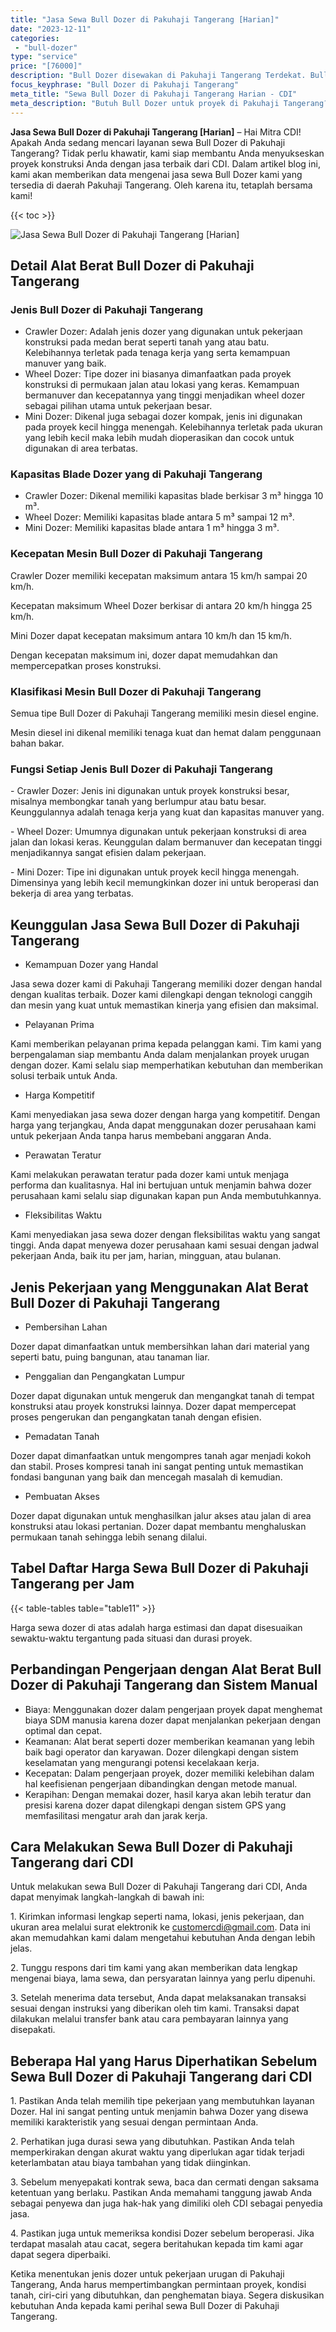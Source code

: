 ```yaml
---
title: "Jasa Sewa Bull Dozer di Pakuhaji Tangerang [Harian]"
date: "2023-12-11"
categories:
 - "bull-dozer"
type: "service"
price: "[76000]"
description: "Bull Dozer disewakan di Pakuhaji Tangerang Terdekat. Bull Dozer ini merupakan pilihan tepat dalam proyek pembangunan sebagai peralatan konstruksi powerful dan produktif. Dapatkan informasi lengkap dengan menghubungi kami."
focus_keyphrase: "Bull Dozer di Pakuhaji Tangerang"
meta_title: "Sewa Bull Dozer di Pakuhaji Tangerang Harian - CDI"
meta_description: "Butuh Bull Dozer untuk proyek di Pakuhaji Tangerang? Layanan profesional kami siap melayani dengan penawaran terbaik. Dapatkan penawaran sekarang."
---
```


**Jasa Sewa Bull Dozer di Pakuhaji Tangerang [Harian]** – Hai Mitra CDI! Apakah Anda sedang mencari layanan sewa Bull Dozer di Pakuhaji Tangerang? Tidak perlu khawatir, kami siap membantu Anda menyukseskan proyek konstruksi Anda dengan jasa terbaik dari CDI. Dalam artikel blog ini, kami akan memberikan data mengenai jasa sewa Bull Dozer kami yang tersedia di daerah Pakuhaji Tangerang. Oleh karena itu, tetaplah bersama kami!

{{< toc >}}

![Jasa Sewa Bull Dozer di Pakuhaji Tangerang [Harian]](/images/bull-dozer/bull-dozer-29.jpg)

## Detail Alat Berat Bull Dozer di Pakuhaji Tangerang

### Jenis Bull Dozer di Pakuhaji Tangerang

*   Crawler Dozer: Adalah jenis dozer yang digunakan untuk pekerjaan konstruksi pada medan berat seperti tanah yang atau batu. Kelebihannya terletak pada tenaga kerja yang serta kemampuan manuver yang baik.
*   Wheel Dozer: Tipe dozer ini biasanya dimanfaatkan pada proyek konstruksi di permukaan jalan atau lokasi yang keras. Kemampuan bermanuver dan kecepatannya yang tinggi menjadikan wheel dozer sebagai pilihan utama untuk pekerjaan besar.
*   Mini Dozer: Dikenal juga sebagai dozer kompak, jenis ini digunakan pada proyek kecil hingga menengah. Kelebihannya terletak pada ukuran yang lebih kecil maka lebih mudah dioperasikan dan cocok untuk digunakan di area terbatas.

### Kapasitas Blade Dozer yang di Pakuhaji Tangerang

*   Crawler Dozer: Dikenal memiliki kapasitas blade berkisar 3 m³ hingga 10 m³.
*   Wheel Dozer: Memiliki kapasitas blade antara 5 m³ sampai 12 m³.
*   Mini Dozer: Memiliki kapasitas blade antara 1 m³ hingga 3 m³.

### Kecepatan Mesin Bull Dozer di Pakuhaji Tangerang

Crawler Dozer memiliki kecepatan maksimum antara 15 km/h sampai 20 km/h.

Kecepatan maksimum Wheel Dozer berkisar di antara 20 km/h hingga 25 km/h.

Mini Dozer dapat kecepatan maksimum antara 10 km/h dan 15 km/h.

Dengan kecepatan maksimum ini, dozer dapat memudahkan dan mempercepatkan proses konstruksi.

### Klasifikasi Mesin Bull Dozer di Pakuhaji Tangerang

Semua tipe Bull Dozer di Pakuhaji Tangerang memiliki mesin diesel engine.

Mesin diesel ini dikenal memiliki tenaga kuat dan hemat dalam penggunaan bahan bakar.

### Fungsi Setiap Jenis Bull Dozer di Pakuhaji Tangerang

\- Crawler Dozer: Jenis ini digunakan untuk proyek konstruksi besar, misalnya membongkar tanah yang berlumpur atau batu besar. Keunggulannya adalah tenaga kerja yang kuat dan kapasitas manuver yang.

\- Wheel Dozer: Umumnya digunakan untuk pekerjaan konstruksi di area jalan dan lokasi keras. Keunggulan dalam bermanuver dan kecepatan tinggi menjadikannya sangat efisien dalam pekerjaan.

\- Mini Dozer: Tipe ini digunakan untuk proyek kecil hingga menengah. Dimensinya yang lebih kecil memungkinkan dozer ini untuk beroperasi dan bekerja di area yang terbatas.

## Keunggulan Jasa Sewa Bull Dozer di Pakuhaji Tangerang

*   Kemampuan Dozer yang Handal

Jasa sewa dozer kami di Pakuhaji Tangerang memiliki dozer dengan handal dengan kualitas terbaik. Dozer kami dilengkapi dengan teknologi canggih dan mesin yang kuat untuk memastikan kinerja yang efisien dan maksimal.
*   Pelayanan Prima

Kami memberikan pelayanan prima kepada pelanggan kami. Tim kami yang berpengalaman siap membantu Anda dalam menjalankan proyek urugan dengan dozer. Kami selalu siap memperhatikan kebutuhan dan memberikan solusi terbaik untuk Anda.
*   Harga Kompetitif

Kami menyediakan jasa sewa dozer dengan harga yang kompetitif. Dengan harga yang terjangkau, Anda dapat menggunakan dozer perusahaan kami untuk pekerjaan Anda tanpa harus membebani anggaran Anda.
*   Perawatan Teratur

Kami melakukan perawatan teratur pada dozer kami untuk menjaga performa dan kualitasnya. Hal ini bertujuan untuk menjamin bahwa dozer perusahaan kami selalu siap digunakan kapan pun Anda membutuhkannya.
*   Fleksibilitas Waktu

Kami menyediakan jasa sewa dozer dengan fleksibilitas waktu yang sangat tinggi. Anda dapat menyewa dozer perusahaan kami sesuai dengan jadwal pekerjaan Anda, baik itu per jam, harian, mingguan, atau bulanan.

## Jenis Pekerjaan yang Menggunakan Alat Berat Bull Dozer di Pakuhaji Tangerang

*   Pembersihan Lahan

Dozer dapat dimanfaatkan untuk membersihkan lahan dari material yang seperti batu, puing bangunan, atau tanaman liar.
*   Penggalian dan Pengangkatan Lumpur

Dozer dapat digunakan untuk mengeruk dan mengangkat tanah di tempat konstruksi atau proyek konstruksi lainnya. Dozer dapat mempercepat proses pengerukan dan pengangkatan tanah dengan efisien.
*   Pemadatan Tanah

Dozer dapat dimanfaatkan untuk mengompres tanah agar menjadi kokoh dan stabil. Proses kompresi tanah ini sangat penting untuk memastikan fondasi bangunan yang baik dan mencegah masalah di kemudian.
*   Pembuatan Akses

Dozer dapat digunakan untuk menghasilkan jalur akses atau jalan di area konstruksi atau lokasi pertanian. Dozer dapat membantu menghaluskan permukaan tanah sehingga lebih senang dilalui.

## Tabel Daftar Harga Sewa Bull Dozer di Pakuhaji Tangerang per Jam

{{< table-tables table="table11" >}}

Harga sewa dozer di atas adalah harga estimasi dan dapat disesuaikan sewaktu-waktu tergantung pada situasi dan durasi proyek.

## Perbandingan Pengerjaan dengan Alat Berat Bull Dozer di Pakuhaji Tangerang dan Sistem Manual

*   Biaya: Menggunakan dozer dalam pengerjaan proyek dapat menghemat biaya SDM manusia karena dozer dapat menjalankan pekerjaan dengan optimal dan cepat.
*   Keamanan: Alat berat seperti dozer memberikan keamanan yang lebih baik bagi operator dan karyawan. Dozer dilengkapi dengan sistem keselamatan yang mengurangi potensi kecelakaan kerja.
*   Kecepatan: Dalam pengerjaan proyek, dozer memiliki kelebihan dalam hal keefisienan pengerjaan dibandingkan dengan metode manual.
*   Kerapihan: Dengan memakai dozer, hasil karya akan lebih teratur dan presisi karena dozer dapat dilengkapi dengan sistem GPS yang memfasilitasi mengatur arah dan jarak kerja.

## Cara Melakukan Sewa Bull Dozer di Pakuhaji Tangerang dari CDI

Untuk melakukan sewa Bull Dozer di Pakuhaji Tangerang dari CDI, Anda dapat menyimak langkah-langkah di bawah ini:

1\.  Kirimkan informasi lengkap seperti nama, lokasi, jenis pekerjaan, dan ukuran area melalui surat elektronik ke customercdi@gmail.com. Data ini akan memudahkan kami dalam mengetahui kebutuhan Anda dengan lebih jelas.

2\.  Tunggu respons dari tim kami yang akan memberikan data lengkap mengenai biaya, lama sewa, dan persyaratan lainnya yang perlu dipenuhi.

3\.  Setelah menerima data tersebut, Anda dapat melaksanakan transaksi sesuai dengan instruksi yang diberikan oleh tim kami. Transaksi dapat dilakukan melalui transfer bank atau cara pembayaran lainnya yang disepakati.

## Beberapa Hal yang Harus Diperhatikan Sebelum Sewa Bull Dozer di Pakuhaji Tangerang dari CDI

1\.  Pastikan Anda telah memilih tipe pekerjaan yang membutuhkan layanan Dozer. Hal ini sangat penting untuk menjamin bahwa Dozer yang disewa memiliki karakteristik yang sesuai dengan permintaan Anda.

2\.  Perhatikan juga durasi sewa yang dibutuhkan. Pastikan Anda telah memperkirakan dengan akurat waktu yang diperlukan agar tidak terjadi keterlambatan atau biaya tambahan yang tidak diinginkan.

3\.  Sebelum menyepakati kontrak sewa, baca dan cermati dengan saksama ketentuan yang berlaku. Pastikan Anda memahami tanggung jawab Anda sebagai penyewa dan juga hak-hak yang dimiliki oleh CDI sebagai penyedia jasa.

4\.  Pastikan juga untuk memeriksa kondisi Dozer sebelum beroperasi. Jika terdapat masalah atau cacat, segera beritahukan kepada tim kami agar dapat segera diperbaiki.

Ketika menentukan jenis dozer untuk pekerjaan urugan di Pakuhaji Tangerang, Anda harus mempertimbangkan permintaan proyek, kondisi tanah, ciri-ciri yang dibutuhkan, dan penghematan biaya. Segera diskusikan kebutuhan Anda kepada kami perihal sewa Bull Dozer di Pakuhaji Tangerang.